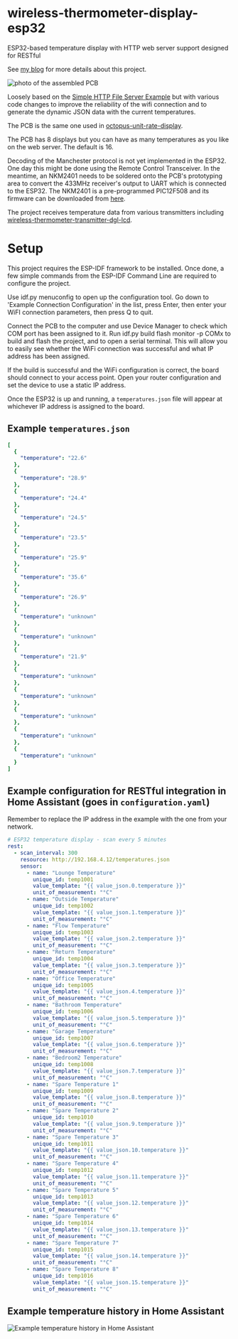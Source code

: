 # wireless-thermometer-display-esp32
ESP32-based temperature display with HTTP web server support designed for RESTful

See [my blog](https://blog.schollar.uk/2025/09/more-wireless-temperature-displays-low.html) for more details about this project.

![photo of the assembled PCB](images/wireless-temperature-display.jpg)

Loosely based on the [Simple HTTP File Server Example](https://github.com/espressif/esp-idf/blob/master/examples/protocols/http_server/file_serving/README.md) but with various code changes to improve the reliability of the wifi connection and to generate the dynamic JSON data with the current temperatures.

The PCB is the same one used in [octopus-unit-rate-display](https://github.com/deveon95/octopus-unit-rate-display).

The PCB has 8 displays but you can have as many temperatures as you like on the web server. The default is 16.

Decoding of the Manchester protocol is not yet implemented in the ESP32. One day this might be done using the Remote Control Transceiver. In the meantime, an NKM2401 needs to be soldered onto the PCB's prototyping area to convert the 433MHz receiver's output to UART which is connected to the ESP32. The NKM2401 is a pre-programmed PIC12F508 and its firmware can be downloaded from [here](https://picaxe.com/downloads/nkm2401.hex.txt).

The project receives temperature data from various transmitters including [wireless-thermometer-transmitter-dgl-lcd](https://github.com/deveon95/wireless-thermometer-transmitter-dgl-lcd).

# Setup

This project requires the ESP-IDF framework to be installed. Once done, a few simple commands from the ESP-IDF Command Line are required to configure the project.

Use idf.py menuconfig to open up the configuration tool. Go down to 'Example Connection Configuration' in the list, press Enter, then enter your WiFI connection parameters, then press Q to quit.

Connect the PCB to the computer and use Device Manager to check which COM port has been assigned to it. Run idf.py build flash monitor -p COMx to build and flash the project, and to open a serial terminal. This will allow you to easily see whether the WiFi connection was successful and what IP address has been assigned.

If the build is successful and the WiFi configuration is correct, the board should connect to your access point. Open your router configuration and set the device to use a static IP address.

Once the ESP32 is up and running, a `temperatures.json` file will appear at whichever IP address is assigned to the board.

## Example `temperatures.json`

```yaml
[
  {
    "temperature": "22.6"
  },
  {
    "temperature": "28.9"
  },
  {
    "temperature": "24.4"
  },
  {
    "temperature": "24.5"
  },
  {
    "temperature": "23.5"
  },
  {
    "temperature": "25.9"
  },
  {
    "temperature": "35.6"
  },
  {
    "temperature": "26.9"
  },
  {
    "temperature": "unknown"
  },
  {
    "temperature": "unknown"
  },
  {
    "temperature": "21.9"
  },
  {
    "temperature": "unknown"
  },
  {
    "temperature": "unknown"
  },
  {
    "temperature": "unknown"
  },
  {
    "temperature": "unknown"
  },
  {
    "temperature": "unknown"
  }
]
```

## Example configuration for RESTful integration in Home Assistant (goes in `configuration.yaml`)

Remember to replace the IP address in the example with the one from your network.

```yaml
# ESP32 temperature display - scan every 5 minutes
rest:
  - scan_interval: 300
    resource: http://192.168.4.12/temperatures.json
    sensor:
      - name: "Lounge Temperature"
        unique_id: temp1001
        value_template: "{{ value_json.0.temperature }}"
        unit_of_measurement: "°C"
      - name: "Outside Temperature"
        unique_id: temp1002
        value_template: "{{ value_json.1.temperature }}"
        unit_of_measurement: "°C"
      - name: "Flow Temperature"
        unique_id: temp1003
        value_template: "{{ value_json.2.temperature }}"
        unit_of_measurement: "°C"
      - name: "Return Temperature"
        unique_id: temp1004
        value_template: "{{ value_json.3.temperature }}"
        unit_of_measurement: "°C"
      - name: "Office Temperature"
        unique_id: temp1005
        value_template: "{{ value_json.4.temperature }}"
        unit_of_measurement: "°C"
      - name: "Bathroom Temperature"
        unique_id: temp1006
        value_template: "{{ value_json.5.temperature }}"
        unit_of_measurement: "°C"
      - name: "Garage Temperature"
        unique_id: temp1007
        value_template: "{{ value_json.6.temperature }}"
        unit_of_measurement: "°C"
      - name: "Bedroom2 Temperature"
        unique_id: temp1008
        value_template: "{{ value_json.7.temperature }}"
        unit_of_measurement: "°C"
      - name: "Spare Temperature 1"
        unique_id: temp1009
        value_template: "{{ value_json.8.temperature }}"
        unit_of_measurement: "°C"
      - name: "Spare Temperature 2"
        unique_id: temp1010
        value_template: "{{ value_json.9.temperature }}"
        unit_of_measurement: "°C"
      - name: "Spare Temperature 3"
        unique_id: temp1011
        value_template: "{{ value_json.10.temperature }}"
        unit_of_measurement: "°C"
      - name: "Spare Temperature 4"
        unique_id: temp1012
        value_template: "{{ value_json.11.temperature }}"
        unit_of_measurement: "°C"
      - name: "Spare Temperature 5"
        unique_id: temp1013
        value_template: "{{ value_json.12.temperature }}"
        unit_of_measurement: "°C"
      - name: "Spare Temperature 6"
        unique_id: temp1014
        value_template: "{{ value_json.13.temperature }}"
        unit_of_measurement: "°C"
      - name: "Spare Temperature 7"
        unique_id: temp1015
        value_template: "{{ value_json.14.temperature }}"
        unit_of_measurement: "°C"
      - name: "Spare Temperature 8"
        unique_id: temp1016
        value_template: "{{ value_json.15.temperature }}"
        unit_of_measurement: "°C"
```

## Example temperature history in Home Assistant

![Example temperature history in Home Assistant](images/ha-example-history.png)